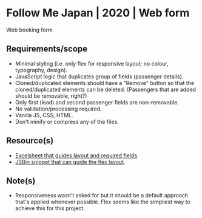 # Follow Me Japan | 2020 | Web form
Web booking form

## Requirements/scope
* Minimal styling (i.e. only flex for responsive layout; no colour, typography, design).
* JavaScript logic that duplicates group of fields (passenger details).
* Cloned/duplicated elements should have a "Remove" button so that the cloned/duplicated elements can be deleted. (Passengers that are added should be removable, right?)
* Only first (lead) and second passenger fields are non-removable.
* No validation/processing required.
* Vanilla JS, CSS, HTML.
* Don't minify or compress any of the files.

## Resource(s)
* [Excelsheet that guides layout and required fields](https://drive.google.com/open?id=1RMAztnEHqx0fZM2p7AIZFylvT4sM_vxf).
* [JSBin snippet that can guide the flex layout](https://jsbin.com/babenon/).

## Note(s)
* Responsiveness wasn't asked for but it should be a default approach that's applied whenever possible. Flex seems like the simpliest way to achieve this for this project.
